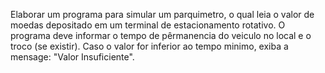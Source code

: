 Elaborar um programa para simular um parquimetro, o qual leia o valor de moedas depositado em um terminal de estacionamento rotativo.
O programa deve informar o tempo de pêrmanencia do veiculo no local e o troco (se existir). Caso o valor for inferior ao tempo minimo, 
exiba a mensage: "Valor Insuficiente".